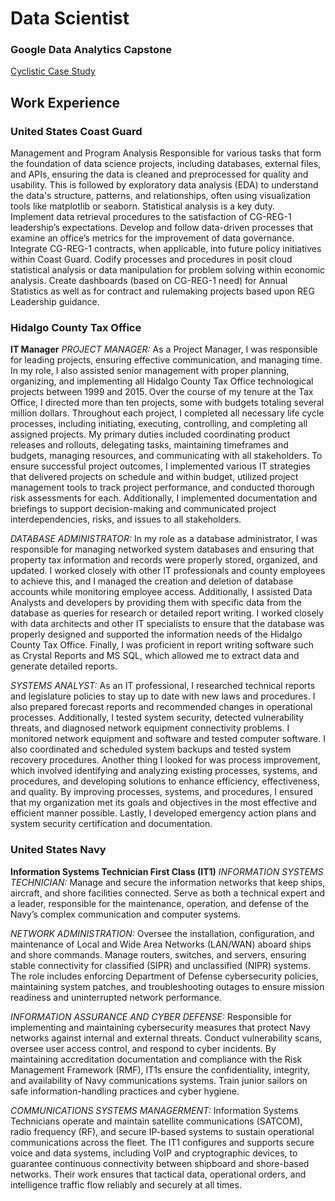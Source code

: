 # Data Scientist

### Google Data Analytics Capstone
[Cyclistic Case Study](https://fernandocantu72.github.io/Google-Data-Analytics-Cyclistic-Case-Study/)

## Work Experience

### United States Coast Guard 
Management and Program Analysis
Responsible for various tasks that form the foundation of data science projects, including databases, external files, and APIs, ensuring the data is cleaned and preprocessed for quality and usability. This is followed by exploratory data analysis (EDA) to understand the data's structure, patterns, and relationships, often using visualization tools like matplotlib or seaborn. Statistical analysis is a key duty. <br>
Implement data retrieval procedures to the satisfaction of CG-REG-1 leadership’s expectations. Develop and follow data-driven processes that examine an office’s metrics for the improvement of data governance. Integrate CG-REG-1 contracts, when applicable, into future policy initiatives within Coast Guard. Codify processes and procedures in posit cloud statistical analysis or data manipulation for problem solving within economic analysis. Create dashboards (based on CG-REG-1 need) for Annual Statistics as well as for contract and rulemaking projects based upon REG Leadership guidance. <br>

### Hidalgo County Tax Office
**IT Manager**
*PROJECT MANAGER:* As a Project Manager, I was responsible for leading projects, ensuring effective communication, and managing time. In my role, I also assisted senior management with proper planning, organizing, and implementing all Hidalgo County Tax Office technological projects between 1999 and 2015. Over the course of my tenure at the Tax Office, I directed more than ten projects, some with budgets totaling several million dollars. Throughout each project, I completed all necessary life cycle processes, including initiating, executing, controlling, and completing all assigned projects. My primary duties included coordinating product releases and rollouts, delegating tasks, maintaining timeframes and budgets, managing resources, and communicating with all stakeholders. To ensure successful project outcomes, I implemented various IT strategies that delivered projects on schedule and within budget, utilized project management tools to track project performance, and conducted thorough risk assessments for each. Additionally, I implemented documentation and briefings to support decision-making and communicated project interdependencies, risks, and issues to all stakeholders.<br>

*DATABASE ADMINISTRATOR:* In my role as a database administrator, I was responsible for managing networked system databases and ensuring that property tax information and records were properly stored, organized, and updated. I worked closely with other IT professionals and county employees to achieve this, and I managed the creation and deletion of database accounts while monitoring employee access. Additionally, I assisted Data Analysts and developers by providing them with specific data from the database as queries for research or detailed report writing. I worked closely with data architects and other IT specialists to ensure that the database was properly designed and supported the information needs of the Hidalgo County Tax Office. Finally, I was proficient in report writing software such as Crystal Reports and MS SQL, which allowed me to extract data and generate detailed reports.<br>

*SYSTEMS ANALYST:* As an IT professional, I researched technical reports and legislature policies to stay up to date with new laws and procedures. I also prepared forecast reports and recommended changes in operational processes. Additionally, I tested system security, detected vulnerability threats, and diagnosed network equipment connectivity problems. I monitored network equipment and software and tested computer software. I also coordinated and scheduled system backups and tested system recovery procedures. Another thing I looked for was process improvement, which involved identifying and analyzing existing processes, systems, and procedures, and developing solutions to enhance efficiency, effectiveness, and quality. By improving processes, systems, and procedures, I ensured that my organization met its goals and objectives in the most effective and efficient manner possible. Lastly, I developed emergency action plans and system security certification and documentation.<br>

### United States Navy
**Information Systems Technician First Class (IT1)**
*INFORMATION SYSTEMS TECHNICIAN:* Manage and secure the information networks that keep ships, aircraft, and shore facilities connected. Serve as both a technical expert and a leader, responsible for the maintenance, operation, and defense of the Navy’s complex communication and computer systems.<br>

*NETWORK ADMINISTRATION:* Oversee the installation, configuration, and maintenance of Local and Wide Area Networks (LAN/WAN) aboard ships and shore commands. Manage routers, switches, and servers, ensuring stable connectivity for classified (SIPR) and unclassified (NIPR) systems. The role includes enforcing Department of Defense cybersecurity policies, maintaining system patches, and troubleshooting outages to ensure mission readiness and uninterrupted network performance.<br>

*INFORMATION ASSURANCE AND CYBER DEFENSE:* Responsible for implementing and maintaining cybersecurity measures that protect Navy networks against internal and external threats. Conduct vulnerability scans, oversee user access control, and respond to cyber incidents. By maintaining accreditation documentation and compliance with the Risk Management Framework (RMF), IT1s ensure the confidentiality, integrity, and availability of Navy communications systems. Train junior sailors on safe information-handling practices and cyber hygiene.<br>

*COMMUNICATIONS SYSTEMS MANAGERMENT:* Information Systems Technicians operate and maintain satellite communications (SATCOM), radio frequency (RF), and secure IP-based systems to sustain operational communications across the fleet. The IT1 configures and supports secure voice and data systems, including VoIP and cryptographic devices, to guarantee continuous connectivity between shipboard and shore-based networks. Their work ensures that tactical data, operational orders, and intelligence traffic flow reliably and securely at all times.<br>
